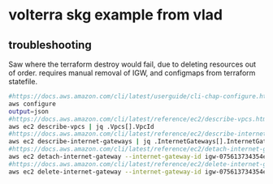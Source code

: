 # volterra skg example from vlad
<!-- markdownlint-disable no-inline-html -->
<!-- BEGINNING OF PRE-COMMIT-TERRAFORM DOCS HOOK -->


<!-- END OF PRE-COMMIT-TERRAFORM DOCS HOOK -->
<!-- markdownlint-enable no-inline-html -->


## troubleshooting

Saw where the terraform destroy would fail, due to deleting resources out of order.
requires manual removal of IGW, and configmaps from terraform statefile.

```bash
#https://docs.aws.amazon.com/cli/latest/userguide/cli-chap-configure.html
aws configure
output=json
#https://docs.aws.amazon.com/cli/latest/reference/ec2/describe-vpcs.html
aws ec2 describe-vpcs | jq .Vpcs[].VpcId
#https://docs.aws.amazon.com/cli/latest/reference/ec2/describe-internet-gateways.html
aws ec2 describe-internet-gateways | jq .InternetGateways[].InternetGatewayId
#https://docs.aws.amazon.com/cli/latest/reference/ec2/detach-internet-gateway.html
aws ec2 detach-internet-gateway --internet-gateway-id igw-075613734354e65bf --vpc-id vpc-016099c773a747475
#https://docs.aws.amazon.com/cli/latest/reference/ec2/delete-internet-gateway.html
aws ec2 delete-internet-gateway --internet-gateway-id igw-075613734354e65bf
```
